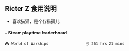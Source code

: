 ## Ricter Z 食用说明
- 喜欢猫猫，是个冇猫孤儿

<!-- steam-box start -->
#### - Steam playtime leaderboard
```text
🎮 World of Warships                 🕘 261 hrs 21 mins
```
<!-- Powered by https://github.com/YouEclipse/steam-box . -->
<!-- steam-box end -->
